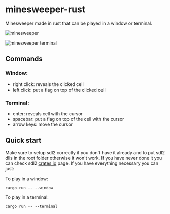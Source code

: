 # minesweeper-rust
Minesweeper made in rust that can be played in a window or terminal.

![minesweeper](https://user-images.githubusercontent.com/66211581/208497587-1f415cff-2ced-476f-943d-833feb8aacb1.png)

![minesweeper terminal](https://user-images.githubusercontent.com/66211581/198754308-51328e6a-36cb-4f91-b4dc-3390c4070843.png)

## Commands
### Window:
- right click: reveals the clicked cell
- left click: put a flag on top of the clicked cell
### Terminal:
- enter: reveals cell with the cursor
- spacebar: put a flag on top of the cell with the cursor
- arrow keys: move the cursor

## Quick start
Make sure to setup sdl2 correctly if you don't have it already and to put sdl2 dlls in the root folder otherwise it won't work.
If you have never done it you can check sdl2 [crates.io](https://crates.io/crates/sdl2) page.
If you have everything necessary you can just:

To play in a window:
```Console
cargo run -- --window
```

To play in a terminal:
```Console
cargo run -- --terminal
```
